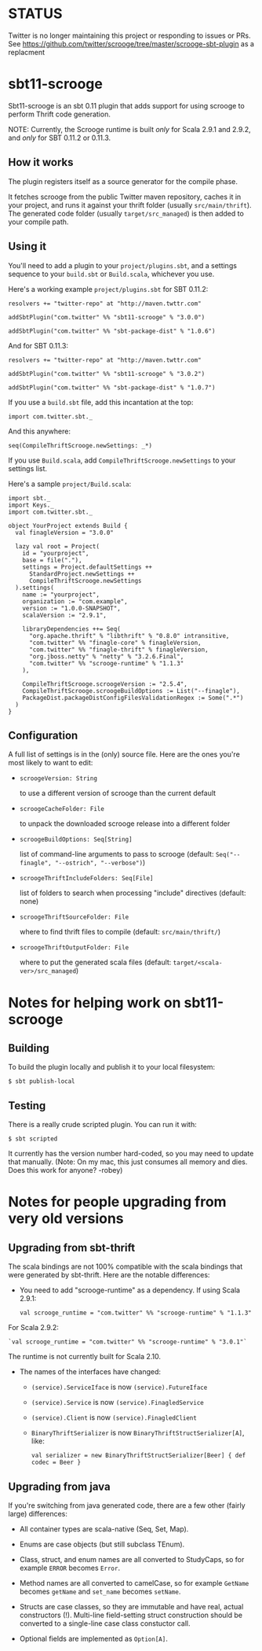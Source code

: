 # STATUS
Twitter is no longer maintaining this project or responding to issues or PRs.
See https://github.com/twitter/scrooge/tree/master/scrooge-sbt-plugin as a replacment

# sbt11-scrooge

Sbt11-scrooge is an sbt 0.11 plugin that adds support for using scrooge to perform Thrift code generation.

NOTE: Currently, the Scrooge runtime is built _only_ for Scala 2.9.1 and 2.9.2, and _only_ for SBT 0.11.2 or 0.11.3.

## How it works

The plugin registers itself as a source generator for the compile phase.

It fetches scrooge from the public Twitter maven repository, caches it in your project, and runs it against your thrift folder (usually `src/main/thrift`).
The generated code folder (usually `target/src_managed`) is then added to your compile path.

## Using it

You'll need to add a plugin to your `project/plugins.sbt`, and a settings sequence to your `build.sbt` or `Build.scala`, whichever you use.

Here's a working example `project/plugins.sbt` for SBT 0.11.2:

    resolvers += "twitter-repo" at "http://maven.twttr.com"
    
    addSbtPlugin("com.twitter" %% "sbt11-scrooge" % "3.0.0")

    addSbtPlugin("com.twitter" %% "sbt-package-dist" % "1.0.6")

And for SBT 0.11.3:

    resolvers += "twitter-repo" at "http://maven.twttr.com"
    
    addSbtPlugin("com.twitter" %% "sbt11-scrooge" % "3.0.2")

    addSbtPlugin("com.twitter" %% "sbt-package-dist" % "1.0.7")

If you use a `build.sbt` file, add this incantation at the top:

    import com.twitter.sbt._

And this anywhere:

    seq(CompileThriftScrooge.newSettings: _*)

If you use `Build.scala`, add `CompileThriftScrooge.newSettings` to your settings list.

Here's a sample `project/Build.scala`:

    import sbt._
    import Keys._
    import com.twitter.sbt._
    
    object YourProject extends Build {
      val finagleVersion = "3.0.0"
    
      lazy val root = Project(
        id = "yourproject",
        base = file("."),
        settings = Project.defaultSettings ++
          StandardProject.newSettings ++
          CompileThriftScrooge.newSettings
      ).settings(
        name := "yourproject",
        organization := "com.example",
        version := "1.0.0-SNAPSHOT",
        scalaVersion := "2.9.1",
        
        libraryDependencies ++= Seq(
          "org.apache.thrift" % "libthrift" % "0.8.0" intransitive,
          "com.twitter" %% "finagle-core" % finagleVersion,
          "com.twitter" %% "finagle-thrift" % finagleVersion,
          "org.jboss.netty" % "netty" % "3.2.6.Final",
          "com.twitter" %% "scrooge-runtime" % "1.1.3"
        ),
        
        CompileThriftScrooge.scroogeVersion := "2.5.4",
        CompileThriftScrooge.scroogeBuildOptions := List("--finagle"),
        PackageDist.packageDistConfigFilesValidationRegex := Some(".*")
      )
    }
  

## Configuration

A full list of settings is in the (only) source file. Here are the ones you're most likely to want to edit:

- `scroogeVersion: String`

  to use a different version of scrooge than the current default

- `scroogeCacheFolder: File`

  to unpack the downloaded scrooge release into a different folder

- `scroogeBuildOptions: Seq[String]`

  list of command-line arguments to pass to scrooge (default:
  `Seq("--finagle", "--ostrich", "--verbose")`)

- `scroogeThriftIncludeFolders: Seq[File]`

  list of folders to search when processing "include" directives (default: none)

- `scroogeThriftSourceFolder: File`

  where to find thrift files to compile (default: `src/main/thrift/`)

- `scroogeThriftOutputFolder: File`

  where to put the generated scala files (default: `target/<scala-ver>/src_managed`)


# Notes for helping work on sbt11-scrooge

## Building

To build the plugin locally and publish it to your local filesystem:

    $ sbt publish-local

## Testing

There is a really crude scripted plugin. You can run it with:

    $ sbt scripted

It currently has the version number hard-coded, so you may need to update that
manually. (Note: On my mac, this just consumes all memory and dies. Does this
work for anyone? -robey)


# Notes for people upgrading from very old versions

## Upgrading from sbt-thrift

The scala bindings are not 100% compatible with the scala bindings that were
generated by sbt-thrift. Here are the notable differences:

- You need to add "scrooge-runtime" as a dependency. If using Scala 2.9.1:

    `val scrooge_runtime = "com.twitter" %% "scrooge-runtime" % "1.1.3"`
    
For Scala 2.9.2:

    `val scrooge_runtime = "com.twitter" %% "scrooge-runtime" % "3.0.1"`
    
The runtime is not currently built for Scala 2.10.

- The names of the interfaces have changed:

  - `(service).ServiceIface` is now `(service).FutureIface`

  - `(service).Service` is now `(service).FinagledService`

  - `(service).Client` is now `(service).FinagledClient`

  - `BinaryThriftSerializer` is now `BinaryThriftStructSerializer[A]`, like:

      `val serializer = new BinaryThriftStructSerializer[Beer] { def codec = Beer }`

## Upgrading from java

If you're switching from java generated code, there are a few other (fairly
large) differences:

- All container types are scala-native (Seq, Set, Map).

- Enums are case objects (but still subclass TEnum).

- Class, struct, and enum names are all converted to StudyCaps, so for
  example `ERROR` becomes `Error`.

- Method names are all converted to camelCase, so for example `GetName`
  becomes `getName` and `set_name` becomes `setName`.

- Structs are case classes, so they are immutable and have real, actual
  constructors (!). Multi-line field-setting struct construction should be
  converted to a single-line case class constuctor call.

- Optional fields are implemented as `Option[A]`.
